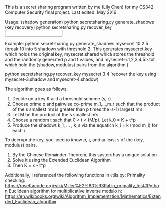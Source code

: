 This is a secret sharing program written by me (Lily Chen) for my CS342 Computer Security final project.
Last edited: May 2016

Usage: 
(shadow generation) python secretsharing.py generate_shadows <output filename> <key> <threshold> <total shadows>
(key recovery) python secretsharing.py recover_key <input filename> <indices of available shadows>

Example:
python secretsharing.py generate_shadows mysecret 10 2 5
(break 10 into 5 shadows with threshold 2. This generates mysecret.key which holds the original key,
mysecret.shared which stores the threshold and the randomly generated p and t values, and
mysecret-<1,2,3,4,5>.txt which hold the (shadow, modulus) pairs from the algorithm.)

python secretsharing.py recover_key mysecret 3 4
(recover the key using mysecret-3.shadow and mysecret-4.shadow)

The algorithm goes as follows:
1. Decide on a key K and a threshold scheme (s, r).
2. Choose prime p and pairwise co-prime m_1,...,m_r such that the product of the s smallest m’s is greater than p times the (s-1) largest m’s.
3. Let M be the product of the s smallest m’s.
4. Choose a random t such that 0 < t < (M/p). Let k_0 = K + t*p
5. Produce the shadows k_1, … , k_s via the equation k_i = k (mod m_i) for each i

To decrypt the key, you need to know p, t, and at least s of the (key, modulus) pairs.
1. By the Chinese Remainder Theorem, this system has a unique solution
2. Solve it using the Extended Euclidean Algorithm
3. Then K = x - t*p

Additionally, I referenced the following functions in utils.py:
Primality checking: https://rosettacode.org/wiki/Miller%E2%80%93Rabin_primality_test#Python 
Euclidean algorithm for multiplicative inverse modulo n: https://en.wikibooks.org/wiki/Algorithm_Implementation/Mathematics/Extended_Euclidean_algorithm
